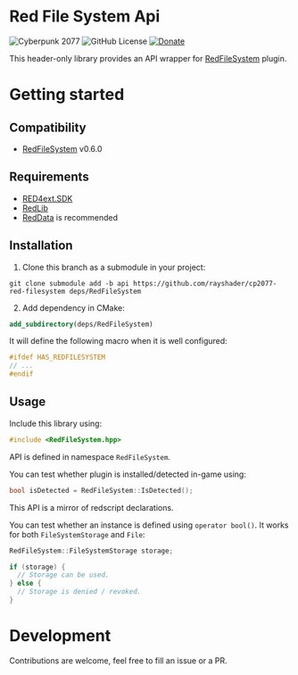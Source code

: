 # Red File System Api
![Cyberpunk 2077](https://img.shields.io/badge/Cyberpunk%202077-v2.12-blue)
![GitHub License](https://img.shields.io/github/license/rayshader/cp2077-red-filesystem)
[![Donate](https://img.shields.io/badge/donate-buy%20me%20a%20coffee-yellow)](https://www.buymeacoffee.com/lpfreelance)

This header-only library provides an API wrapper for [RedFileSystem] plugin.

# Getting started

## Compatibility
- [RedFileSystem] v0.6.0

## Requirements
- [RED4ext.SDK]
- [RedLib]
- [RedData] is recommended

## Installation

1. Clone this branch as a submodule in your project:
```shell
git clone submodule add -b api https://github.com/rayshader/cp2077-red-filesystem deps/RedFileSystem
```
2. Add dependency in CMake:
```cmake
add_subdirectory(deps/RedFileSystem)
```

It will define the following macro when it is well configured:
```cpp
#ifdef HAS_REDFILESYSTEM
// ...
#endif
```

## Usage

Include this library using:
```cpp
#include <RedFileSystem.hpp>
```

API is defined in namespace `RedFileSystem`.

You can test whether plugin is installed/detected in-game using:
```cpp
bool isDetected = RedFileSystem::IsDetected();
```

This API is a mirror of redscript declarations.

You can test whether an instance is defined using `operator bool()`. It works 
for both `FileSystemStorage` and `File`:
```cpp
RedFileSystem::FileSystemStorage storage;

if (storage) {
  // Storage can be used.
} else {
  // Storage is denied / revoked.
}
```

# Development
Contributions are welcome, feel free to fill an issue or a PR.

<!-- Table of links -->
[RED4ext.SDK]: https://github.com/WopsS/RED4ext.SDK
[RedLib]: https://github.com/psiberx/cp2077-red-lib
[RedData]: https://github.com/rayshader/cp2077-red-data
[RedFileSystem]: https://github.com/rayshader/cp2077-red-filesystem
